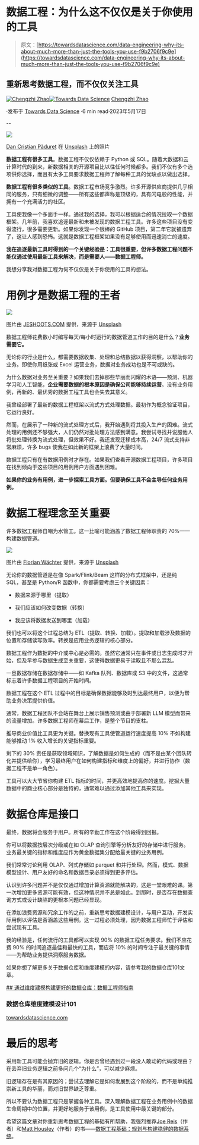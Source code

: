 # 数据工程：为什么这不仅仅是关于你使用的工具

> 原文：[https://towardsdatascience.com/data-engineering-why-its-about-much-more-than-just-the-tools-you-use-f9b2706f9c9e](https://towardsdatascience.com/data-engineering-why-its-about-much-more-than-just-the-tools-you-use-f9b2706f9c9e)

## 重新思考数据工程，而不仅仅关注工具

[](https://chengzhizhao.medium.com/?source=post_page-----f9b2706f9c9e--------------------------------)[![Chengzhi Zhao](../Images/186bba91822dbcc0f926426e56faf543.png)](https://chengzhizhao.medium.com/?source=post_page-----f9b2706f9c9e--------------------------------)[](https://towardsdatascience.com/?source=post_page-----f9b2706f9c9e--------------------------------)[![Towards Data Science](../Images/a6ff2676ffcc0c7aad8aaf1d79379785.png)](https://towardsdatascience.com/?source=post_page-----f9b2706f9c9e--------------------------------) [Chengzhi Zhao](https://chengzhizhao.medium.com/?source=post_page-----f9b2706f9c9e--------------------------------)

·发布于 [Towards Data Science](https://towardsdatascience.com/?source=post_page-----f9b2706f9c9e--------------------------------) ·6 min read·2023年5月17日

--

![](../Images/3de30c16a91ce62544a91e1bc00d4727.png)

[Dan Cristian Pădureț](https://unsplash.com/@dancristianpaduret?utm_source=unsplash&utm_medium=referral&utm_content=creditCopyText) 在 [Unsplash](https://unsplash.com/photos/noOXRT9gfQ8?utm_source=unsplash&utm_medium=referral&utm_content=creditCopyText) 上的照片

**数据工程有很多工具**。数据工程不仅仅依赖于 Python 或 SQL。随着大数据和云计算时代的到来，新数据相关的开源项目比以往任何时候都多。我们不仅有多个选项供你选择，而且有太多工具要求数据工程师了解每种工具的优缺点以做出选择。

**数据工程有很多类似的工具**。数据工程市场竞争激烈。许多开源供应商提供几乎相同的服务，只有细微的调整——所有这些都声称是顶级的，具有闪电般的性能，并拥有一个充满活力的社区。

工具使我像一个多面手一样。通过我的选择，我可以根据适合的情况拉取一个数据框架。几年前，我喜欢追逐最新和未被发现的数据工程工具。许多这些项目没有变得流行，很多需要更新。如果你发现一个很棒的 GitHub 项目，第二年它就被遗弃了，这让人感到恐怖。这就是数据工程框架如果没有足够使用而迅速消亡的速度。

**我在追逐最新工具时得到的一个关键经验是：工具很重要，但许多数据工程问题不能仅通过使用最新工具来解决，而是需要人——数据工程师。**

我想分享我对数据工程为何不仅仅是关于你使用的工具的想法。

# 用例才是数据工程的王者

![](../Images/d3d931b08c564522ad10c78cfee126e8.png)

图片由 [JESHOOTS.COM](https://unsplash.com/@jeshoots?utm_source=medium&utm_medium=referral) 提供，来源于 [Unsplash](https://unsplash.com/?utm_source=medium&utm_medium=referral)

数据工程师花费数小时编写每天/每小时运行的数据管道工作的目的是什么？**业务需要它。**

无论你的行业是什么，都需要数据收集、处理和总结数据以获得洞察，以帮助你的业务。即使你用纸张或 Excel 运营业务，数据对业务成功也是不可或缺的。

为什么数据对业务至关重要？如果我们去掉那些华丽而闪耀的术语——预测、机器学习和人工智能，**企业需要数据的根本原因是确保公司能够持续运营**。没有业务用例，再新的、最优秀的数据工程工具也会失去其意义。

我曾经部署了最新的数据工程框架以流式方式处理数据。最初作为概念验证项目，它运行良好。

然而，在展示了一种新的流式处理方式后，我开始遇到将其投入生产的困难。流式处理的用例还不够强大，人们仍然对批处理方法感到满意。我尝试寻找并说服他人将批处理转换为流式处理，但效果不好。我还发现迁移成本高，24/7 流式支持非常麻烦，许多 bugs 使我在如此新的框架上浪费了大量时间。

数据工程只有在有数据用例时才存在。如果我们查看开源数据工程项目，许多项目在找到倾向于这些项目的用例用户方面遇到困难。

**如果你的业务有用例，进一步探索工具方面。但要确保工具不会主导任何业务用例。**

# 数据工程理念至关重要

许多数据工程师自嘲为水管工。这一比喻可能涵盖了数据工程师职责的 70%——构建数据管道。

![](../Images/acd3764198e0071b550cf0a439e3078a.png)

图片由 [Florian Wächter](https://unsplash.com/it/@fl0r1an?utm_source=medium&utm_medium=referral) 提供，来源于 [Unsplash](https://unsplash.com/?utm_source=medium&utm_medium=referral)

无论你的数据管道是在像 Spark/Flink/Beam 这样的分布式框架中，还是纯 SQL，甚至是 Python/R 函数中，你都需要考虑三个关键因素：

+   数据来源于哪里（提取）

+   我们应该如何改变数据（转换）

+   我应该将数据发送到哪里（加载）

我们也可以将这个过程总结为 ETL（提取、转换、加载）。提取和加载涉及数据的位置和存储读写效率。转换是应用业务逻辑的核心部分。

数据工程作为数据的中介或中心是必需的。虽然它通常只在事件或日志生成时才开始，但及早参与数据生成至关重要，这使得数据更易于读取且不那么混乱。

一旦数据存储在数据存储中——如 Kafka 队列、数据库或 S3 中的文件，这通常标志着许多数据工程项目的开始时间。

数据工程在这个 ETL 过程中的目标是确保数据能够及时到达最终用户，以便为帮助业务决策提供价值。

通常，数据工程团队不会站在舞台上展示销售预测或由于部署新 LLM 模型而带来的流量增加。许多数据工程师在幕后工作，是整个节目的支柱。

推导商业价值比工具更为关键。替换现有工具使管道运行速度提高 10% 不如构建能够推动 1% 收入增长的关键指标重要。

剩下的 30% 责任是获取领域知识，了解数据是如何生成的（而不是由某个团队转化并提供给你），学习最终用户在如何构建指标和维度上的偏好，并进行协作（数据工程不是单一角色）。

工具可以大大节省你构建 ETL 指标的时间，并更高效地提高你的速度。挖掘大量数据中的商业核心部分是独特的，通常难以通过添加其他工具来实现。

# 数据仓库是接口

最终，数据将会服务于用户。所有的辛勤工作在这个阶段得到回报。

你可以将数据按层次分级或在如 OLAP 查询引擎等分析友好的存储中进行服务。业务最关键的指标和维度应作为黄金数据集分配给最关键的业务用例。

我们常常讨论利用 OLAP、列式存储如 parquet 和并行处理。然而，模式、数据模型设计、用户友好的命名和数据目录必须得到更多评估。

认识到许多问题并不是仅仅通过增加计算资源就能解决的，这是一堂艰难的课。第一次增加更多资源可能有效，但这种情况并不总是如此。到那时，是否存在数据查询方式或设计缺陷的更根本问题已经显现。

在添加浪费资源和冗余工作的之前，重新思考数据建模设计，与用户互动，开发实际用例以评估是否涵盖这些用例。这一过程必须处理，因为数据工程师忙于评估和尝试现有工具。

我的经验是，任何流行的工具都可以实现 90% 的数据工程任务要求。我们不应花费 90% 的时间追逐最佳和最快的工具，而应将 10% 的时间专注于最关键的事情——为帮助业务提供洞察服务数据。

如果你想了解更多关于数据仓库和维度建模的内容，请参考我的数据仓库101文章。

[## 通过维度建模构建更好的数据仓库：数据工程师指南](/building-better-data-warehouses-with-dimensional-modeling-a-guide-for-data-engineers-422b3cd52df4?source=post_page-----f9b2706f9c9e--------------------------------)

### 数据仓库维度建模设计101

[towardsdatascience.com](/building-better-data-warehouses-with-dimensional-modeling-a-guide-for-data-engineers-422b3cd52df4?source=post_page-----f9b2706f9c9e--------------------------------)

# 最后的思考

采用新工具可能会抛弃旧的逻辑。你是否曾经遇到过一段没人敢动的代码或理由？在丢弃旧业务逻辑之前多问几个“为什么”，可以减少麻烦。

旧逻辑存在是有其原因的；尝试去理解它是如何发展到这个阶段的，而不是单纯推崇新工具的华丽，而对旧世界缺乏尊重。

所以不要认为数据工程只是掌握各种工具。深入理解数据工程在业务用例中的数据生命周期中的位置，并更好地服务于该用例，是工具使用中最关键的部分。

希望这篇文章对你重新思考数据工程的基础有所帮助，我强烈推荐[Joe Reis](https://www.amazon.com/Joe-Reis/e/B0B5KBBZDJ/ref=dp_byline_cont_book_1)（作者）和[Matt Housley](https://www.amazon.com/Matt-Housley/e/B0BN4NWNJJ/ref=dp_byline_cont_book_2)（作者）的书——[数据工程基础：规划与构建稳健的数据系统](https://www.amazon.com/Fundamentals-Data-Engineering-Robust-Systems/dp/1098108302)。
